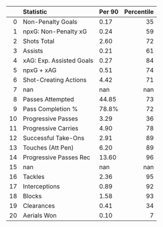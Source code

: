 |    | Statistic                | Per 90   |   Percentile |
|---:|:-------------------------|:---------|-------------:|
|  0 | Non-Penalty Goals        | 0.17     |           35 |
|  1 | npxG: Non-Penalty xG     | 0.24     |           59 |
|  2 | Shots Total              | 2.60     |           72 |
|  3 | Assists                  | 0.21     |           61 |
|  4 | xAG: Exp. Assisted Goals | 0.27     |           84 |
|  5 | npxG + xAG               | 0.51     |           74 |
|  6 | Shot-Creating Actions    | 4.42     |           71 |
|  7 | nan                      | nan      |          nan |
|  8 | Passes Attempted         | 44.85    |           73 |
|  9 | Pass Completion %        | 78.8%    |           72 |
| 10 | Progressive Passes       | 3.29     |           36 |
| 11 | Progressive Carries      | 4.90     |           78 |
| 12 | Successful Take-Ons      | 2.91     |           89 |
| 13 | Touches (Att Pen)        | 6.20     |           89 |
| 14 | Progressive Passes Rec   | 13.60    |           96 |
| 15 | nan                      | nan      |          nan |
| 16 | Tackles                  | 2.36     |           95 |
| 17 | Interceptions            | 0.89     |           92 |
| 18 | Blocks                   | 1.58     |           93 |
| 19 | Clearances               | 0.41     |           34 |
| 20 | Aerials Won              | 0.10     |            7 |